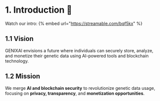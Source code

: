 # 1. Introduction 🌟

Watch our intro:
{% embed url="https://streamable.com/bqf5kx" %}

## 1.1 Vision  
GENIXAI envisions a future where individuals can securely store, analyze, and monetize their genetic data using AI-powered tools and blockchain technology.

## 1.2 Mission  
We merge **AI and blockchain security** to revolutionize genetic data usage, focusing on **privacy, transparency**, and **monetization opportunities**.
